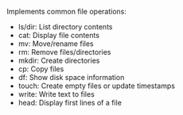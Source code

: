  
  Implements common file operations:

  - ls/dir: List directory contents
  - cat: Display file contents
  - mv: Move/rename files
  - rm: Remove files/directories
  - mkdir: Create directories
  - cp: Copy files
  - df: Show disk space information
  - touch: Create empty files or update timestamps
  - write: Write text to files
  - head: Display first lines of a file

